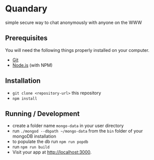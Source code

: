 # Quandary
simple secure way to chat anonymously with anyone on the WWW

## Prerequisites

You will need the following things properly installed on your computer.

* [Git](https://git-scm.com/)
* [Node.js](https://nodejs.org/) (with NPM)

## Installation

* `git clone <repository-url>` this repository
* `npm install`

## Running / Development

* create a folder name `mongo-data` in your user directory
* run `./mongod --dbpath ~/mongo-data` from the `bin` folder of your mongoDB installation
* to populate the db run `npm run popdb`
* run `npm run build`
* Visit your app at [http://localhost:3000](http://localhost:3000).
